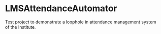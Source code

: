 # LMSAttendanceAutomator
Test project to demonstrate a loophole in attendance management system of the Institute.
